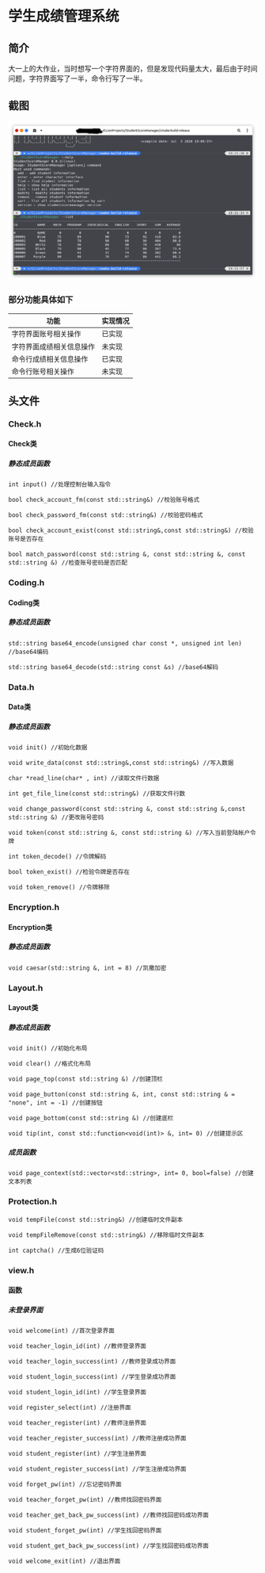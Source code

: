 # 学生成绩管理系统

## 简介 

大一上的大作业，当时想写一个字符界面的，但是发现代码量太大，最后由于时间问题，字符界面写了一半，命令行写了一半。


## 截图

![demo](Screenshot/demo.png)

### 部分功能具体如下

| 功能      | 实现情况 |
| ----------- | ----------- |
| 字符界面账号相关操作 | 已实现  |
| 字符界面成绩相关信息操作 | 未实现 |
| 命令行成绩相关信息操作 | 已实现 |
| 命令行账号相关操作 | 未实现 |

## 头文件

### Check.h

#### Check类

##### 静态成员函数

`int input() //处理控制台输入指令`

`bool check_account_fm(const std::string&) //校验账号格式`

`bool check_password_fm(const std::string&) //校验密码格式`

`bool check_account_exist(const std::string&,const std::string&) //校验账号是否存在`

`bool match_password(const std::string &, const std::string &, const std::string &) //检查账号密码是否匹配`

### Coding.h

#### Coding类

##### 静态成员函数

`std::string base64_encode(unsigned char const *, unsigned int len) //base64编码`

`std::string base64_decode(std::string const &s) //base64解码` 

### Data.h

#### Data类

##### 静态成员函数

`void init() //初始化数据`

`void write_data(const std::string&,const std::string&) //写入数据`

`char *read_line(char* , int) //读取文件行数据`

`int get_file_line(const std::string&) //获取文件行数`

`void change_password(const std::string &, const std::string &,const std::string &) //更改账号密码 `

`void token(const std::string &, const std::string &) //写入当前登陆帐户令牌`

`int token_decode() //令牌解码`

`bool token_exist() //检验令牌是否存在`

`void token_remove() //令牌移除`

### Encryption.h

#### Encryption类

##### 静态成员函数

`void caesar(std::string &, int = 8) //凯撒加密` 

### Layout.h

#### Layout类

##### 静态成员函数

`void init() //初始化布局`

`void clear() //格式化布局`

`void page_top(const std::string &) //创建顶栏`

`void page_button(const std::string &, int, const std::string & = "none", int = -1) //创建按钮`

`void page_bottom(const std::string &) //创建底栏`

`void tip(int, const std::function<void(int)> &, int= 0) //创建提示区`

##### 成员函数

`void page_context(std::vector<std::string>, int= 0, bool=false) //创建文本列表`

### Protection.h

`void tempFile(const std::string&) //创建临时文件副本`

`void tempFileRemove(const std::string&) //移除临时文件副本`

`int captcha() //生成6位验证码`

### view.h

#### 函数

##### 未登录界面

`void welcome(int) //首次登录界面`

`void teacher_login_id(int) //教师登录界面`

`void teacher_login_success(int) //教师登录成功界面`

`void student_login_success(int) //学生登录成功界面`

`void student_login_id(int) //学生登录界面`

`void register_select(int) //注册界面`

`void teacher_register(int) //教师注册界面`

`void teacher_register_success(int) //教师注册成功界面`

`void student_register(int) //学生注册界面`

`void student_register_success(int) //学生注册成功界面`

`void forget_pw(int) //忘记密码界面`

`void teacher_forget_pw(int) //教师找回密码界面`

`void teacher_get_back_pw_success(int) //教师找回密码成功界面`

`void student_forget_pw(int) //学生找回密码界面`

`void student_get_back_pw_success(int) //学生找回密码成功界面`

`void welcome_exit(int) //退出界面`

